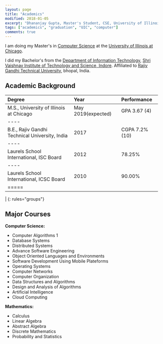 ```yaml
---
layout: page
title: "Academics"
modified: 2018-01-05
excerpt: "Dhananjay Gupta, Master's Student, CSE, University of Illinois at Chicago"
tags: ["academics", "graduation", "UIC", "computer"]
comments: true
---
```


I am doing my Master's in <a href="https://www.cs.uic.edu/">Computer Science</a> at the <a href="https://www.uic.edu/">University of Illinois at Chicago</a>.

I did my Bachelor's from the <a href="http://www.svvv.edu.in/Department/DisplayDeptPage.aspx?page=gaeag&ItemID=eaaim&nInstiID=a&nDeptID=i">Department of Information Technology</a>, <a href="http://www.svits.ac.in/index.php">Shri Vaishnav Institute of Technology and Science, Indore</a>. Affiliated to <a href="https://www.rgpv.ac.in/">Rajiv Gandhi Technical University</a>, bhopal, India.

Academic Background
-------------------

| Degree                                            | Year              | Performance     |
|:--------------------------------------------------|:------------------|:----------------|
| M.S., University of Illinois at Chicago           | May 2019(expected)| GPA  3.67 (4)   |
|----
| B.E., Rajiv Gandhi  Technical University, India   | 2017              | CGPA 7.2% (10)  |
|----
| Laurels School International, ISC Board           | 2012              | 78.25%          |
|----
| Laurels School International, ICSC Board          | 2010              | 90.00%          |
|=====
|
{: rules="groups"}


Major Courses
-------------

**Computer Science:**

- Computer Algorithms 1
- Database Systems
- Distributed Systems
- Advance Software Engineering
- Object Oriented Languages and Environments
- Software Development Using Mobile Plateforms
- Operating Systems
- Computer Networks
- Computer Organization
- Data Structures and Algorithms
- Design and Analysis of Algorithms
- Artificial Intelligence
- Cloud Computing

**Mathematics:**

- Calculus
- Linear Algebra
- Abstract Algebra
- Discrete Mathematics
- Probability and Statistics

